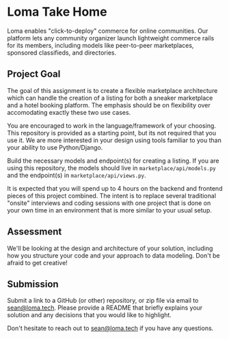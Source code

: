 # Loma Take Home
Loma enables "click-to-deploy" commerce for online communities. Our platform lets any community organizer launch lightweight commerce rails for its members, including models like peer-to-peer marketplaces, sponsored classifieds, and directories.

## Project Goal
The goal of this assignment is to create a flexible marketplace architecture which can handle the creation of a listing for both a sneaker marketplace and a hotel booking platform. The emphasis should be on flexibility over accomodating exactly these two use cases. 

You are encouraged to work in the language/framework of your choosing. This repository is provided as a starting point, but its not required that you use it. We are more interested in your design using tools familiar to you than your ability to use Python/Django.

Build the necessary models and endpoint(s) for creating a listing.
If you are using this repository, the models should live in `marketplace/api/models.py` and the endpoint(s) in `marketplace/api/views.py`.

It is expected that you will spend up to 4 hours on the backend and frontend pieces of this project combined. The intent is to replace several traditional "onsite" interviews and coding sessions with one project that is done on your own time in an environment that is more similar to your usual setup.

## Assessment
We'll be looking at the design and architecture of your solution, including how you structure your code and your approach to data modeling. Don't be afraid to get creative!

## Submission
Submit a link to a GitHub (or other) repository, or zip file via email to sean@loma.tech. Please provide a README that briefly explains your solution and any decisions that you would like to highlight.

Don't hesitate to reach out to sean@loma.tech if you have any questions. 
